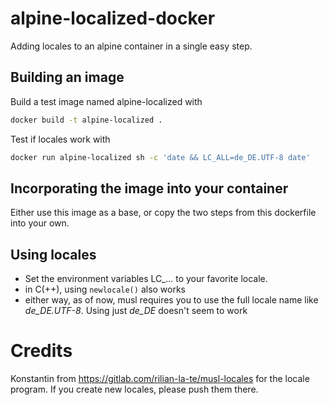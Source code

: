 # alpine-localized-docker

Adding locales to an alpine container in a single easy step.

## Building an image

Build a test image named alpine-localized with

```sh
docker build -t alpine-localized .
```

Test if locales work with

```sh
docker run alpine-localized sh -c 'date && LC_ALL=de_DE.UTF-8 date'
```

## Incorporating the image into your container

Either use this image as a base, or copy the two steps from this dockerfile into your own.

## Using locales

- Set the environment variables LC\_... to your favorite locale.
- in C(++), using `newlocale()` also works
- either way, as of now, musl requires you to use the full locale name like _de_DE.UTF-8_. Using just _de_DE_ doesn't seem to work

# Credits

Konstantin from https://gitlab.com/rilian-la-te/musl-locales for the locale program. If you create new locales, please push them there.
